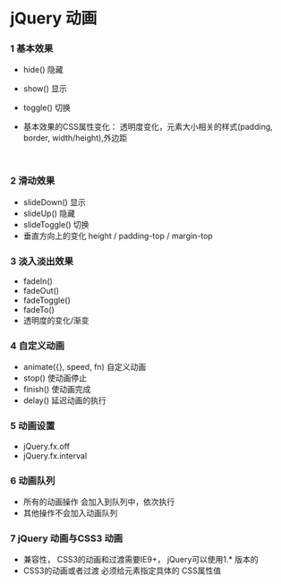 # jQuery 动画

### 1 基本效果 

* hide()  隐藏  

* show()  显示

* toggle()  切换

* 基本效果的CSS属性变化： 透明度变化，元素大小相关的样式(padding, border, width/height),外边距

  ​

### 2 滑动效果

* slideDown()   显示
* slideUp()        隐藏
* slideToggle()   切换
* 垂直方向上的变化  height  / padding-top / margin-top



### 3 淡入淡出效果

* fadeIn()
* fadeOut()
* fadeToggle()
* fadeTo()
* 透明度的变化/渐变



### 4 自定义动画

* animate({}, speed, fn)  自定义动画
* stop()  使动画停止
* finish()  使动画完成
* delay()  延迟动画的执行



### 5 动画设置

* jQuery.fx.off
* jQuery.fx.interval



### 6 动画队列

* 所有的动画操作 会加入到队列中，依次执行
* 其他操作不会加入动画队列




### 7 jQuery 动画与CSS3 动画

* 兼容性， CSS3的动画和过渡需要IE9+， jQuery可以使用1.* 版本的
* CSS3的动画或者过渡 必须给元素指定具体的 CSS属性值

